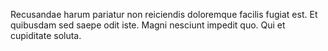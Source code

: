 Recusandae harum pariatur non reiciendis doloremque facilis fugiat est.
Et quibusdam sed saepe odit iste.
Magni nesciunt impedit quo.
Qui et cupiditate soluta.